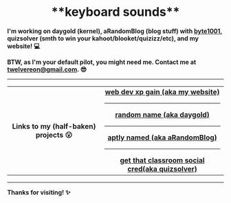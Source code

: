 <div align="center">
 <h1>**keyboard sounds**</h1>
  </div>
  <div>
  <strong><p>I'm working on daygold (kernel), aRandomBlog (blog stuff) with <a href="https://byte1001.dev" target="_blank">byte1001</a>, quizsolver (smth to win your kahoot/blooket/quizizz/etc), and my website! 💻</strong></p>
  <strong><p>BTW, as I'm your default pilot, you might need me. Contact me at <a href="mailto:twelvereon@gmail.com">twelvereon@gmail.com</a>. 😎</p></strong>
 <hr>
<table width="100%">
<tr>
 <th>Links to my (half-baken) projects 😮</th>
 <td align="center">
<a href="https://defaultpilot.github.io">
<strong>web dev xp gain (aka my website)</strong>
 </a>
 <hr>
<a href="https://github.com/defaultpilot/daygold">
<strong>random name (aka daygold)</strong>
</a>
 <hr>
<a href="https://github.com/byte1001/aRandomBlog">
<strong>aptly named (aka aRandomBlog)</strong>
</a>
<hr>
<a href="https://github.com/defaultpilot/quizsolver">
<strong>get that classroom social cred(aka quizsolver)</strong>
</a>
</table>
<hr>
 <strong><p>Thanks for visiting! ✨</p></strong>
</div>
